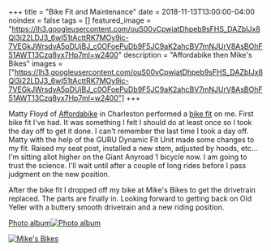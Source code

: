 +++
title =  "Bike Fit and Maintenance"
date = 2018-11-13T13:00:00-04:00
noindex = false
tags = []
featured_image = "https://lh3.googleusercontent.com/ouS00vCpwjatDhpeb9sFHS_DAZbIJx8Ql3i22LDJ3_6wI51tActtRK7MOy9ic-7VEGkJWrsdvA5pDUjBJ_c0OFoePuDb9F5JC9aK2ahcBV7mNJUrV8AsBOhF51AWT13Czq8yx7Hp7mI=w2400"
description = "Affordabike then Mike's Bikes"
images = ["https://lh3.googleusercontent.com/ouS00vCpwjatDhpeb9sFHS_DAZbIJx8Ql3i22LDJ3_6wI51tActtRK7MOy9ic-7VEGkJWrsdvA5pDUjBJ_c0OFoePuDb9F5JC9aK2ahcBV7mNJUrV8AsBOhF51AWT13Czq8yx7Hp7mI=w2400"]
+++

Matty Floyd of [Affordabike](https://affordabike.com/) in Charleston performed a [bike fit](/bike_fit_20181113.pdf) on me. First bike fit I've had. It was something I felt I should do at least once so I took the day off to get it done. I can't remember the last time I took a day off. Matty with the help of the GURU Dynamic Fit Unit made some changes to my fit. Raised my seat post, installed a new stem, adjusted by hoods, etc... I'm sitting allot higher on the Giant Anyroad 1 bicycle now. I am going to trust the science. I'll wait until after a couple of long rides before I pass judgment on the new position.  

After the bike fit I dropped off my bike at Mike's Bikes to get the drivetrain replaced. The parts are finally in. Looking forward to getting back on Old Yeller with a buttery smooth drivetrain and a new riding position.


 [Photo album![Photo album](https://lh3.googleusercontent.com/Z9tGKbyaIFpQXoKeu0Ne95Ru0ij3G5_ve0LtPAGsusH0W4payOtnWPpAkXHy7nWrz4ilEOZii6-rmH10y4ojRalXG89yHpTg0bLwD0wz8u_Qfqr0KE5vhhi8IOa76MCf4jo4by2sdXs=w2400)](https://photos.app.goo.gl/zPoDV2frRiy5o3f9A)


[![Mike's Bikes](https://lh3.googleusercontent.com/tQJ3Se4J4xJuvU28OhC7F1Q7bCfXlryv2j5aY1wel8RcF6hh68w_bYEYrxcOJLHVhpdUl0exNNWDY7fwMmza6i-8HKrzrP6ySt76EExVM8CDUwjqAWJikE4xtcbLOlEH9CqTcBKiYAk=w2400)](https://lh3.googleusercontent.com/tQJ3Se4J4xJuvU28OhC7F1Q7bCfXlryv2j5aY1wel8RcF6hh68w_bYEYrxcOJLHVhpdUl0exNNWDY7fwMmza6i-8HKrzrP6ySt76EExVM8CDUwjqAWJikE4xtcbLOlEH9CqTcBKiYAk=w2400)
